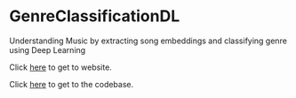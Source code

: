 # GenreClassificationDL
Understanding Music by extracting song embeddings and classifying genre using Deep Learning

Click [here](https://l.messenger.com/l.php?u=https%3A%2F%2Fddhruv97.github.io%2FGenreClassificationDL%2F&h=AT23W3mUdEfLFI5gvdUp9qEiiinL19gNDGJHIwgf630BZdRqB8eDdUYoGnKhiRuzCXWGbFoWG-MQOYHlXUUzwLjfPeS60prQeq4TLm1wXIGeJ6PaIm58yr97zFN9t_uyCJfBK9i-tc2sciMrdWQO_HIW) to get to website.

Click [here](https://github.com/daniellengyel/music-cs182) to get to the codebase.
